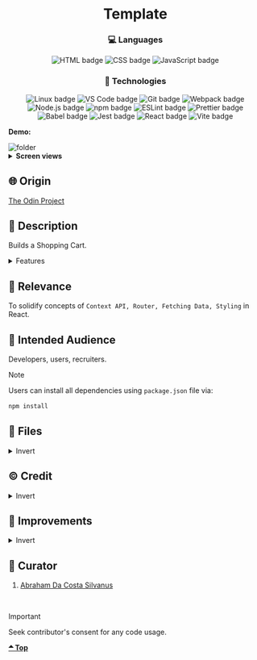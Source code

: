 <div align='center'>

# Template

</div>
<div align='center'>
    <h3>💻 Languages</h3>
    <img src="https://img.shields.io/badge/HTML5-E34F26?style=for-the-badge&logo=html5&logoColor=white" alt="HTML badge">
    <img src="https://img.shields.io/badge/CSS3-1572B6?style=for-the-badge&logo=css3&logoColor=white" alt="CSS badge">
    <img src="https://img.shields.io/badge/JavaScript-F7DF1E?style=for-the-badge&logo=javascript&logoColor=black" alt="JavaScript badge">
    <h3>🔧 Technologies</h3>
    <img src="https://img.shields.io/badge/Linux-FCC624?style=for-the-badge&logo=linux&logoColor=black" alt="Linux badge">
    <img src="https://img.shields.io/badge/VS_Code-007ACC?style=for-the-badge&logo=visual-studio-code&logoColor=white" alt="VS Code badge">
    <img src="https://img.shields.io/badge/Git-F05032?style=for-the-badge&logo=git&logoColor=white" alt="Git badge">
    <img src="https://img.shields.io/badge/Webpack-8DD6F9?style=for-the-badge&logo=webpack&logoColor=black" alt="Webpack badge">
    <img src="https://img.shields.io/badge/Node.js-43853D?style=for-the-badge&logo=node.js&logoColor=white" alt="Node.js badge">
    <img src="https://img.shields.io/badge/npm-CB3837?style=for-the-badge&logo=npm&logoColor=white" alt="npm badge">
    <img src="https://img.shields.io/badge/ESLint-4B32C3?style=for-the-badge&logo=eslint&logoColor=white" alt="ESLint badge">
    <img src="https://img.shields.io/badge/Prettier-F7B93E?style=for-the-badge&logo=prettier&logoColor=black" alt="Prettier badge">
    <img src="https://img.shields.io/badge/Babel-F7B93E?style=for-the-badge&logo=babel&logoColor=black" alt="Babel badge">
    <img src="https://img.shields.io/badge/Jest-C21325?style=for-the-badge&logo=jest&logoColor=white" alt="Jest badge">
    <img src="https://img.shields.io/badge/React-61DAFB?style=for-the-badge&logo=react&logoColor=white" alt="React badge">
    <img src="https://img.shields.io/badge/Vite-646CFF?style=for-the-badge&logo=vite&logoColor=white" alt="Vite badge">
    <!-- <h4><a href="https://asdacosta.github.io/###/">Live Preview</a></h4> -->
</div>

**Demo:**

<img src="./readme-assets/folder.png" alt="folder">
<!-- ![Live Demo](./readme-assets/) -->

<details>

**<summary>Screen views</summary>**

**Desktop View:**

<!-- <img src="./readme-assets/desktop.png" alt="desktop view"> -->
<br>

**Mobile View:**

<img src="./readme-assets/mobile.png" alt="desktop view">

</details>

## 🌐 Origin

[The Odin Project](https://www.theodinproject.com/)

## 📝 Description

Builds a Shopping Cart.

<details>
<summary>Features</summary>

- No special features

</details>

## 🎯 Relevance

To solidify concepts of `Context API, Router, Fetching Data, Styling` in React.

## 👥 Intended Audience

Developers, users, recruiters.

> [!NOTE]
> Users can install all dependencies using `package.json` file via:
>
> ```bash
> npm install
> ```

## 📂 Files

<details>
<summary>Invert</summary>

| File                                 | Description                                                                                                                                                             |
| ------------------------------------ | ----------------------------------------------------------------------------------------------------------------------------------------------------------------------- |
| `src/*`                              | Source files that are bundled into the output directory `dist/`.                                                                                                        |
| `src/main.jsx`                       | The main JavaScript entry point that bundling begins.                                                                                                                   |
| `src/App.jsx`                        | Main component where overall structure and other layout components of the app are contained.                                                                            |
| `src/assets/*`                       | All assets(imgs, icons, vids) used in website.                                                                                                                          |
| `src/components/Cart.jsx`            | Displays Cart.                                                                                                                                                          |
| `src/components/CartItem.jsx`        | Creates added cart items in `Cart.jsx`.                                                                                                                                 |
| `src/components/ErrorPage.jsx`       | Display error if anything goes wrong.                                                                                                                                   |
| `src/components/ids.jsx`             | Generate unique strings for arrays in `map`.                                                                                                                            |
| `src/components/Item.jsx`            | Creates shop items.                                                                                                                                                     |
| `src/components/ItemHome.jsx`        | Displays shop item details.                                                                                                                                             |
| `src/components/Nav.jsx`             | Display navigation.                                                                                                                                                     |
| `src/components/HomePage.jsx`        | Main home page.                                                                                                                                                         |
| `src/components/routes.jsx`          | Creates routes in `HomePage.jsx`.                                                                                                                                       |
| `src/components/ShopPage.jsx`        | Main shop page.                                                                                                                                                         |
| `src/components/WelcomePage.jsx`     | Displays buyable items at `HomePage.jsx`.                                                                                                                               |
| `src/stylesheet/App.css`             | Stylesheet for `App.jsx`.                                                                                                                                               |
| `src/stylesheet/Cart.module.css`     | Stylesheet for `Cart.jsx` and `CartItem.jsx`.                                                                                                                           |
| `src/stylesheet/HomePage.module.css` | Stylesheet for `HomePage.jsx`.                                                                                                                                          |
| `src/stylesheet/Item.module.css`     | Stylesheet for `Item.jsx`.                                                                                                                                              |
| `src/stylesheet/ItemHome.module.css` | Stylesheet for `ItemHome.jsx`.                                                                                                                                          |
| `src/stylesheet/Nav.module.css`      | Stylesheet for `Nav.jsx`.                                                                                                                                               |
| `src/stylesheet/ShopPage.module.css` | Stylesheet for `ShopPage.jsx`.                                                                                                                                          |
| `src/stylesheet/reset.css`           | ets style to default for consistency across different devices and browsers..                                                                                            |
| `dist/*`                             | Output files from bundling of files in directory `src/`.                                                                                                                |
| `dist/main.js`                       | Main JavaScript output file that contains the bundled JavaScript code. Code is minified and optimized for deployment (Due to mode set to production in webpack config). |
| `package*`                           | Contains details of project and dependencies versions.                                                                                                                  |
| `readme-assets/*`                    | Live demo and different screen views used in `README.md`.                                                                                                               |

</details>

## ©️ Credit

<details>
<summary>Invert</summary>

| File             | Description                                                |
| ---------------- | ---------------------------------------------------------- |
| `src/assets/###` | Photo created by Mnz on [Unsplash](https://unsplash.com/). |

</details>

## 🔄 Improvements

<details>
<summary>Invert</summary>

- [ ] Separate fetching into a solitary file.
- [ ] Refactor functionalities into a solitary class component.
- [ ] Run tests

</details>

## 👤 Curator

1. [Abraham Da Costa Silvanus](https://github.com/asdacosta)

<br>

> [!IMPORTANT]
> Seek contributor's consent for any code usage.

**[🞁 Top](#template)**
